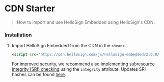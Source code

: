 # CDN Starter

> How to import and use HelloSign Embedded using HelloSign's CDN.

### Installation

1. Import HelloSign Embedded from the CDN in the `<head>`.

    ```html
    <script src="https://cdn.hellosign.com/js/hellosign-embedded/2.0.0/embedded.production.min.js"></script>
    ```

    For improved security, we recommend also implementing [subresource integrity (SRI) checking](https://developer.mozilla.org/en-US/docs/Web/Security/Subresource_Integrity) using the `integrity` attribute. Updates SRI hashes can be found [here](https://github.com/HelloFax/hellosign-embedded/wiki/CDN-Links).
